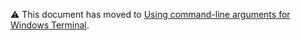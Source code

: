 ⚠ This document has moved to [Using command-line arguments for Windows Terminal](https://docs.microsoft.com/windows/terminal/command-line-arguments).

